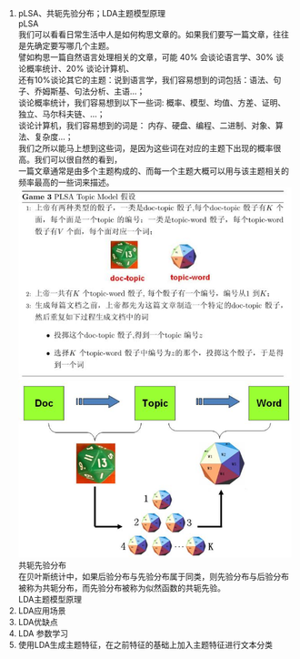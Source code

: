 1. pLSA、共轭先验分布；LDA主题模型原理    
    pLSA  
    我们可以看看日常生活中人是如何构思文章的。如果我们要写一篇文章，往往是先确定要写哪几个主题。  
    譬如构思一篇自然语言处理相关的文章，可能 40\% 会谈论语言学、30\% 谈论概率统计、20\% 谈论计算机、  
    还有10\%谈论其它的主题：说到语言学，我们容易想到的词包括：语法、句子、乔姆斯基、句法分析、主语…；  
    谈论概率统计，我们容易想到以下一些词: 概率、模型、均值、方差、证明、独立、马尔科夫链、…；  
    谈论计算机，我们容易想到的词是： 内存、硬盘、编程、二进制、对象、算法、复杂度…；  
    我们之所以能马上想到这些词，是因为这些词在对应的主题下出现的概率很高。我们可以很自然的看到，  
    一篇文章通常是由多个主题构成的、而每一个主题大概可以用与该主题相关的频率最高的一些词来描述。  
    ![img](https://github.com/lbj000/nlp/blob/master/game-plsa.jpg)  
    ![img](https://github.com/lbj000/nlp/blob/master/plsa-doc-topic-word.jpg)  
    共轭先验分布  
    在贝叶斯统计中，如果后验分布与先验分布属于同类，则先验分布与后验分布被称为共轭分布，而先验分布被称为似然函数的共轭先验。  
    LDA主题模型原理  
2. LDA应用场景   
3. LDA优缺点   
4. LDA 参数学习   
5. 使用LDA生成主题特征，在之前特征的基础上加入主题特征进行文本分类  
